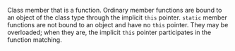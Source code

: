 Class member that is a function. Ordinary member functions are bound to an object of the class type through the implicit `this` pointer. `static` member functions are not bound to an object and have no `this` pointer. They may be overloaded; when they are, the implicit `this` pointer participates in the function matching.